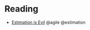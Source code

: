 # Reading
 - [Estimation is Evil](https://pragprog.com/magazines/2013-02/estimation-is-evil) @agile @estimation
